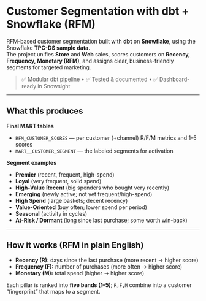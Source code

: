 
# Customer Segmentation with dbt + Snowflake (RFM)

RFM-based customer segmentation built with **dbt** on **Snowflake**, using the Snowflake **TPC-DS sample data**.  
The project unifies **Store** and **Web** sales, scores customers on **Recency, Frequency, Monetary (RFM)**, and assigns clear, business-friendly segments for targeted marketing.

> ✅ Modular dbt pipeline • ✅ Tested & documented • ✅ Dashboard-ready in Snowsight

---

## What this produces

**Final MART tables**
- `RFM_CUSTOMER_SCORES` — per customer (+channel) R/F/M metrics and 1–5 scores  
- `MART__CUSTOMER_SEGMENT` — the labeled segments for activation

**Segment examples**
- **Premier** (recent, frequent, high-spend)  
- **Loyal** (very frequent, solid spend)  
- **High-Value Recent** (big spenders who bought very recently)  
- **Emerging** (newly active; not yet frequent/high-spend)  
- **High Spend** (large baskets; decent recency)  
- **Value-Oriented** (buy often; lower spend per period)  
- **Seasonal** (activity in cycles)  
- **At-Risk / Dormant** (long since last purchase; some worth win-back)


---

## How it works (RFM in plain English)

- **Recency (R):** days since the last purchase (more recent → higher score)  
- **Frequency (F):** number of purchases (more often → higher score)  
- **Monetary (M):** total spend (higher → higher score)

Each pillar is ranked into **five bands (1–5)**; `R,F,M` combine into a customer “fingerprint” that maps to a segment.




